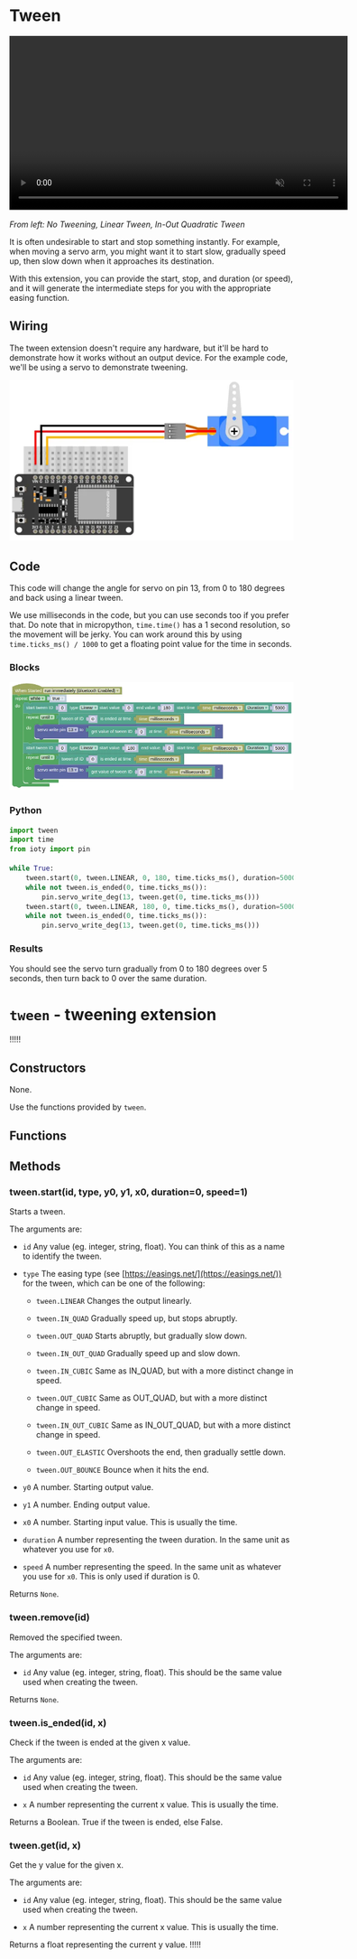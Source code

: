 # Tween

<video width="600" height="308" autoplay loop muted>
    <source src="images/tween_demo.mp4" type="video/mp4">
</video>

*From left: No Tweening, Linear Tween, In-Out Quadratic Tween*

It is often undesirable to start and stop something instantly. For example, when moving a servo arm, you might want it to start slow, gradually speed up, then slow down when it approaches its destination.

With this extension, you can provide the start, stop, and duration (or speed), and it will generate the intermediate steps for you with the appropriate easing function.

## Wiring

The tween extension doesn't require any hardware, but it'll be hard to demonstrate how it works without an output device.
For the example code, we'll be using a servo to demonstrate tweening.

![](images/servoUsbPower.webp)

## Code

This code will change the angle for servo on pin 13, from 0 to 180 degrees and back using a linear tween.

<div class="info">
We use milliseconds in the code, but you can use seconds too if you prefer that. Do note that in micropython, <code>time.time()</code> has a 1 second resolution, so the movement will be jerky. You can work around this by using <code>time.ticks_ms() / 1000</code> to get a floating point value for the time in seconds.
</div>

### Blocks

![](images/tween_blocks.webp)

### Python

```python
import tween
import time
from ioty import pin

while True:
    tween.start(0, tween.LINEAR, 0, 180, time.ticks_ms(), duration=5000)
    while not tween.is_ended(0, time.ticks_ms()):
        pin.servo_write_deg(13, tween.get(0, time.ticks_ms()))
    tween.start(0, tween.LINEAR, 180, 0, time.ticks_ms(), duration=5000)
    while not tween.is_ended(0, time.ticks_ms()):
        pin.servo_write_deg(13, tween.get(0, time.ticks_ms()))
```

### Results

You should see the servo turn gradually from 0 to 180 degrees over 5 seconds, then turn back to 0 over the same duration.

# `tween` - tweening extension

!!!!!
## Constructors

None.

Use the functions provided by `tween`.

## Functions

## Methods

### tween.start(id, type, y0, y1, x0, duration=0, speed=1)

Starts a tween.

The arguments are:

* `id` Any value (eg. integer, string, float). You can think of this as a name to identify the tween.

* `type` The easing type (see [https://easings.net/](https://easings.net/)) for the tween, which can be one of the following:

    * `tween.LINEAR` Changes the output linearly.

    * `tween.IN_QUAD` Gradually speed up, but stops abruptly.

    * `tween.OUT_QUAD` Starts abruptly, but gradually slow down.

    * `tween.IN_OUT_QUAD` Gradually speed up and slow down.

    * `tween.IN_CUBIC` Same as IN_QUAD, but with a more distinct change in speed.

    * `tween.OUT_CUBIC` Same as OUT_QUAD, but with a more distinct change in speed.

    * `tween.IN_OUT_CUBIC` Same as IN_OUT_QUAD, but with a more distinct change in speed.

    * `tween.OUT_ELASTIC` Overshoots the end, then gradually settle down.

    * `tween.OUT_BOUNCE` Bounce when it hits the end.

* `y0` A number. Starting output value.

* `y1` A number. Ending output value.

* `x0` A number. Starting input value. This is usually the time.

* `duration` A number representing the tween duration. In the same unit as whatever you use for `x0`.

* `speed` A number representing the speed. In the same unit as whatever you use for `x0`. This is only used if duration is 0.

Returns `None`.

### tween.remove(id)

Removed the specified tween.

The arguments are:

* `id` Any value (eg. integer, string, float). This should be the same value used when creating the tween.

Returns `None`.

### tween.is_ended(id, x)

Check if the tween is ended at the given x value.

The arguments are:

* `id` Any value (eg. integer, string, float). This should be the same value used when creating the tween.

* `x` A number representing the current x value. This is usually the time.

Returns a Boolean. True if the tween is ended, else False.

### tween.get(id, x)

Get the y value for the given x.

The arguments are:

* `id` Any value (eg. integer, string, float). This should be the same value used when creating the tween.

* `x` A number representing the current x value. This is usually the time.

Returns a float representing the current y value.
!!!!!